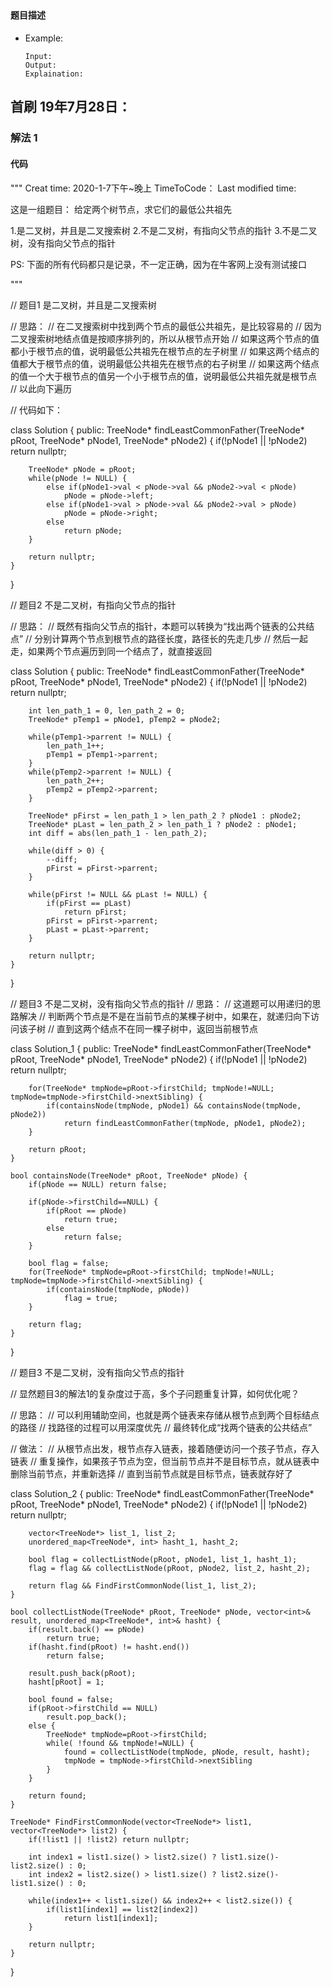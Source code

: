 ## 
#### 题目描述

- Example:
    ```
    Input: 
    Output: 
    Explaination:
    ```  

## 首刷 19年7月28日：
### 解法 1
#### 代码
"""
Creat time: 2020-1-7下午~晚上
TimeToCode：
Last modified time: 

这是一组题目：
给定两个树节点，求它们的最低公共祖先

1.是二叉树，并且是二叉搜索树
2.不是二叉树，有指向父节点的指针
3.不是二叉树，没有指向父节点的指针

PS: 下面的所有代码都只是记录，不一定正确，因为在牛客网上没有测试接口

"""

// 题目1 是二叉树，并且是二叉搜索树

// 思路：
// 在二叉搜索树中找到两个节点的最低公共祖先，是比较容易的
// 因为二叉搜索树地结点值是按顺序排列的，所以从根节点开始
// 如果这两个节点的值都小于根节点的值，说明最低公共祖先在根节点的左子树里
// 如果这两个结点的值都大于根节点的值，说明最低公共祖先在根节点的右子树里
// 如果这两个结点的值一个大于根节点的值另一个小于根节点的值，说明最低公共祖先就是根节点
// 以此向下遍历

// 代码如下：

class Solution {
public:
    TreeNode* findLeastCommonFather(TreeNode* pRoot, TreeNode* pNode1, TreeNode* pNode2) {
        if(!pNode1 || !pNode2) return nullptr;

        TreeNode* pNode = pRoot;
        while(pNode != NULL) {
            else if(pNode1->val < pNode->val && pNode2->val < pNode)
                pNode = pNode->left;
            else if(pNode1->val > pNode->val && pNode2->val > pNode)
                pNode = pNode->right;
            else
                return pNode;
        }

        return nullptr;
    }
}



// 题目2 不是二叉树，有指向父节点的指针

// 思路：
// 既然有指向父节点的指针，本题可以转换为“找出两个链表的公共结点”
// 分别计算两个节点到根节点的路径长度，路径长的先走几步
// 然后一起走，如果两个节点遍历到同一个结点了，就直接返回

class Solution {
public:
    TreeNode* findLeastCommonFather(TreeNode* pRoot, TreeNode* pNode1, TreeNode* pNode2) {
        if(!pNode1 || !pNode2) return nullptr;

        int len_path_1 = 0, len_path_2 = 0;
        TreeNode* pTemp1 = pNode1, pTemp2 = pNode2;

        while(pTemp1->parrent != NULL) {
            len_path_1++;
            pTemp1 = pTemp1->parrent;
        }
        while(pTemp2->parrent != NULL) {
            len_path_2++;
            pTemp2 = pTemp2->parrent;
        }

        TreeNode* pFirst = len_path_1 > len_path_2 ? pNode1 : pNode2;
        TreeNode* pLast = len_path_2 > len_path_1 ? pNode2 : pNode1;
        int diff = abs(len_path_1 - len_path_2);

        while(diff > 0) {
            --diff;
            pFirst = pFirst->parrent;
        }

        while(pFirst != NULL && pLast != NULL) {
            if(pFirst == pLast)
                return pFirst;
            pFirst = pFirst->parrent;
            pLast = pLast->parrent;
        }

        return nullptr;
    }
}



// 题目3 不是二叉树，没有指向父节点的指针
// 思路：
// 这道题可以用递归的思路解决
// 判断两个节点是不是在当前节点的某棵子树中，如果在，就递归向下访问该子树
// 直到这两个结点不在同一棵子树中，返回当前根节点

class Solution_1 {
public:
    TreeNode* findLeastCommonFather(TreeNode* pRoot, TreeNode* pNode1, TreeNode* pNode2) {
        if(!pNode1 || !pNode2) return nullptr;

        for(TreeNode* tmpNode=pRoot->firstChild; tmpNode!=NULL; tmpNode=tmpNode->firstChild->nextSibling) {
            if(containsNode(tmpNode, pNode1) && containsNode(tmpNode, pNode2))
                return findLeastCommonFather(tmpNode, pNode1, pNode2);
        }
        
        return pRoot;
    }

    bool containsNode(TreeNode* pRoot, TreeNode* pNode) {
        if(pNode == NULL) return false;

        if(pNode->firstChild==NULL) {
            if(pRoot == pNode)
                return true;
            else
                return false;
        }

        bool flag = false;
        for(TreeNode* tmpNode=pRoot->firstChild; tmpNode!=NULL; tmpNode=tmpNode->firstChild->nextSibling) {
            if(containsNode(tmpNode, pNode))
                flag = true;
        }

        return flag;
    }
}

// 题目3 不是二叉树，没有指向父节点的指针

// 显然题目3的解法1的复杂度过于高，多个子问题重复计算，如何优化呢？

// 思路：
// 可以利用辅助空间，也就是两个链表来存储从根节点到两个目标结点的路径
// 找路径的过程可以用深度优先
// 最终转化成“找两个链表的公共结点”

// 做法：
// 从根节点出发，根节点存入链表，接着随便访问一个孩子节点，存入链表
// 重复操作，如果孩子节点为空，但当前节点并不是目标节点，就从链表中删除当前节点，并重新选择
// 直到当前节点就是目标节点，链表就存好了

class Solution_2 {
public:
    TreeNode* findLeastCommonFather(TreeNode* pRoot, TreeNode* pNode1, TreeNode* pNode2) {
        if(!pNode1 || !pNode2) return nullptr;

        vector<TreeNode*> list_1, list_2;
        unordered_map<TreeNode*, int> hasht_1, hasht_2;

        bool flag = collectListNode(pRoot, pNode1, list_1, hasht_1);
        flag = flag && collectListNode(pRoot, pNode2, list_2, hasht_2);

        return flag && FindFirstCommonNode(list_1, list_2);
    }

    bool collectListNode(TreeNode* pRoot, TreeNode* pNode, vector<int>& result, unordered_map<TreeNode*, int>& hasht) {
        if(result.back() == pNode)
            return true;
        if(hasht.find(pRoot) != hasht.end())
            return false;
        
        result.push_back(pRoot);
        hasht[pRoot] = 1;
        
        bool found = false;
        if(pRoot->firstChild == NULL)
            result.pop_back();
        else {
            TreeNode* tmpNode=pRoot->firstChild;
            while( !found && tmpNode!=NULL) {
                found = collectListNode(tmpNode, pNode, result, hasht);
                tmpNode = tmpNode->firstChild->nextSibling
            }
        }
        
        return found;
    }

    TreeNode* FindFirstCommonNode(vector<TreeNode*> list1, vector<TreeNode*> list2) {
        if(!list1 || !list2) return nullptr;

        int index1 = list1.size() > list2.size() ? list1.size()-list2.size() : 0;
        int index2 = list2.size() > list1.size() ? list2.size()-list1.size() : 0;

        while(index1++ < list1.size() && index2++ < list2.size()) {
            if(list1[index1] == list2[index2])
                return list1[index1];
        }

        return nullptr;
    }
}
